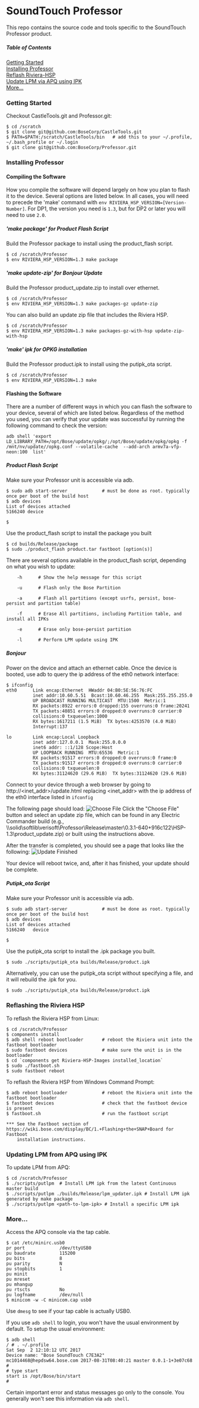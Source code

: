 SoundTouch Professor
====================

This repo contains the source code and tools specific to the SoundTouch Professor product.

##### Table of Contents  
[Getting Started](#start)  
[Installing Professor](#install)  
[Reflash Riviera-HSP](#hsp)  
[Update LPM via APQ using IPK](#lpm)   
[More...](#more)  

<a name="start"/>

### Getting Started

Checkout CastleTools.git and Professor.git:
```shell session
$ cd /scratch
$ git clone git@github.com:BoseCorp/CastleTools.git
$ PATH=$PATH:/scratch/CastleTools/bin   # add this to your ~/.profile, ~/.bash_profile or ~/.login
$ git clone git@github.com:BoseCorp/Professor.git
```

<a name="install">

### Installing Professor

#### Compiling the Software

How you compile the software will depend largely on how you plan to flash it to the device. Several options are listed below.
In all cases, you will need to precede the 'make' command with `env RIVIERA_HSP_VERSION=[Version-Number]`. For DP1, the version you need is `1.3`, but for DP2 or later you will need to use `2.0`.

##### 'make package' for Product Flash Script

Build the Professor package to install using the product_flash script.
```shell session
$ cd /scratch/Professor
$ env RIVIERA_HSP_VERSION=1.3 make package
```


##### 'make update-zip' for Bonjour Update

Build the Professor product_update.zip to install over ethernet.
```shell session
$ cd /scratch/Professor
$ env RIVIERA_HSP_VERSION=1.3 make packages-gz update-zip
```

You can also build an update zip file that includes the Riviera HSP.
```shell session
$ cd /scratch/Professor
$ env RIVIERA_HSP_VERSION=1.3 make packages-gz-with-hsp update-zip-with-hsp
```


##### 'make' ipk for OPKG installation 

Build the Professor product.ipk to install using the putipk_ota script.
```shell session
$ cd /scratch/Professor
$ env RIVIERA_HSP_VERSION=1.3 make
```


#### Flashing the Software

There are a number of different ways in which you can flash the software to your device, several of which are listed below. 
Regardless of the method you used, you can verify that your update was successful by running the following command to check the version:

```shell session
adb shell 'export LD_LIBRARY_PATH=/opt/Bose/update/opkg/;/opt/Bose/update/opkg/opkg -f /mnt/nv/update//opkg.conf --volatile-cache  --add-arch armv7a-vfp-neon:100  list'
```


##### Product Flash Script

Make sure your Professor unit is accessible via adb.
```shell session
$ sudo adb start-server             # must be done as root. typically once per boot of the build host
$ adb devices
List of devices attached
5166240	device

$
```

Use the product_flash script to install the package you built
```shell session
$ cd builds/Release/package
$ sudo ./product_flash product.tar fastboot [option(s)]
```

There are several options available in the product_flash script, depending on what you wish to update:

```shell session
	-h 		# Show the help message for this script

	-u 		# Flash only the Bose Partition

	-a 		# Flash all partitions (except usrfs, persist, bose-persist and partition table)

	-f 		# Erase All partitions, including Partition table, and install all IPKs

	-e 		# Erase only bose-persist partition

	-l 		# Perform LPM update using IPK
```


##### Bonjour

Power on the device and attach an ethernet cable. Once the device is booted, use adb to query the ip address of the eth0 network interface:

```shell session
$ ifconfig
eth0      Link encap:Ethernet  HWaddr 04:B0:5E:56:76:FC  
          inet addr:10.60.5.51  Bcast:10.60.46.255  Mask:255.255.255.0
          UP BROADCAST RUNNING MULTICAST  MTU:1500  Metric:1
          RX packets:8922 errors:0 dropped:155 overruns:0 frame:20241
          TX packets:40851 errors:0 dropped:0 overruns:0 carrier:0
          collisions:0 txqueuelen:1000 
          RX bytes:1617211 (1.5 MiB)  TX bytes:4253570 (4.0 MiB)
          Interrupt:137 

lo        Link encap:Local Loopback  
          inet addr:127.0.0.1  Mask:255.0.0.0
          inet6 addr: ::1/128 Scope:Host
          UP LOOPBACK RUNNING  MTU:65536  Metric:1
          RX packets:91517 errors:0 dropped:0 overruns:0 frame:0
          TX packets:91517 errors:0 dropped:0 overruns:0 carrier:0
          collisions:0 txqueuelen:0 
          RX bytes:31124620 (29.6 MiB)  TX bytes:31124620 (29.6 MiB)
```

Connect to your device through a web browser by going to http://<inet_addr>/update.html replacing <inet_addr> with the ip address of the eth0 interface listed in `ifconfig`

The following page should load:
![Choose File](choose_file.png)
Click the "Choose File" button and select an update zip file, which can be found in any Electric Commander build (e.g., \\\solid\softlib\verisoft\Professor\Release\master\0.3.1-640+916c122\HSP-1.3\product_update.zip) or built using the instructions above. 

After the transfer is completed, you should see a page that looks like the following:
![Update Finished](update_finished.png)

Your device will reboot twice, and, after it has finished, your update should be complete. 


##### Putipk_ota Script

Make sure your Professor unit is accessible via adb.
```shell session
$ sudo adb start-server             # must be done as root. typically once per boot of the build host
$ adb devices
List of devices attached
5166240   device

$
```

Use the putipk_ota script to install the .ipk package you built.
```shell session
$ sudo ./scripts/putipk_ota builds/Release/product.ipk
```

Alternatively, you can use the putipk_ota script without specifying a file, and it will rebuild the .ipk for you.
```shell session
$ sudo ./scripts/putipk_ota builds/Release/product.ipk
```

<a name="hsp"/>

### Reflashing the Riviera HSP

To reflash the Riviera HSP from Linux:
```shell session
$ cd /scratch/Professor
$ components install
$ adb shell reboot bootloader       # reboot the Riviera unit into the fastboot bootloader
$ sudo fastboot devices             # make sure the unit is in the bootloader
$ cd `components get Riviera-HSP-Images installed_location`
$ sudo ./fastboot.sh
$ sudo fastboot reboot
```

To reflash the Riviera HSP from Windows Command Prompt:
```shell session
$ adb reboot bootloader             # reboot the Riviera unit into the fastboot bootloader
$ fastboot devices                  # check that the fastboot device is present
$ fastboot.sh                       # run the fastboot script

*** See the Fastboot section of https://wiki.bose.com/display/BC/1.+Flashing+the+SNAP+Board for Fastboot
    installation instructions.
```

<a name="lpm"/>

### Updating LPM from APQ using IPK

To update LPM from APQ:
```shell session
$ cd /scratch/Professor
$ ./scripts/putlpm  # Install LPM ipk from the latest Continuous master build
$ ./scripts/putlpm ./builds/Release/lpm_updater.ipk # Install LPM ipk generated by make package
$ ./scripts/putlpm <path-to-lpm-ipk> # Install a specific LPM ipk  
```

### More...

Access the APQ console via the tap cable.

```shell session
$ cat /etc/minirc.usb0
pr port             /dev/ttyUSB0
pu baudrate         115200
pu bits             8
pu parity           N
pu stopbits         1
pu minit
pu mreset
pu mhangup
pu rtscts           No
pu logfname         /dev/null
$ minicom -w -C minicom.cap usb0
```

Use `dmesg` to see if your tap cable is actually USB0.

If you use `adb shell` to login, you won't have the usual environment by default.
To setup the usual environment:

```shell session
$ adb shell
/ # . ~/.profile
Sat Sep  2 12:10:12 UTC 2017
Device name: "Bose SoundTouch C7E3A2"
mc1014468@hepdsw64.bose.com 2017-08-31T08:40:21 master 0.0.1-1+3e07c68
#
# type start
start is /opt/Bose/bin/start
#
```

Certain important error and status messages go only to the console.
You generally won't see this information via `adb shell`.
